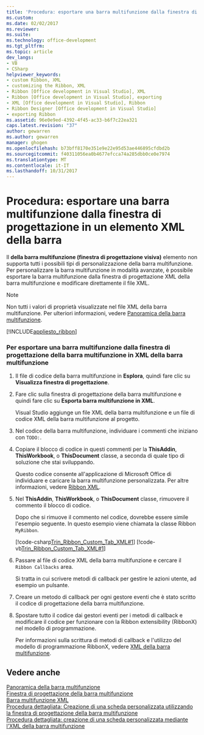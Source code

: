 ```yaml
---
title: 'Procedura: esportare una barra multifunzione dalla finestra di progettazione della barra multifunzione alla barra multifunzione XML | Documenti Microsoft'
ms.custom: 
ms.date: 02/02/2017
ms.reviewer: 
ms.suite: 
ms.technology: office-development
ms.tgt_pltfrm: 
ms.topic: article
dev_langs:
- VB
- CSharp
helpviewer_keywords:
- custom Ribbon, XML
- customizing the Ribbon, XML
- Ribbon [Office development in Visual Studio], XML
- Ribbon [Office development in Visual Studio], exporting
- XML [Office development in Visual Studio], Ribbon
- Ribbon Designer [Office development in Visual Studio]
- exporting Ribbon
ms.assetid: 96e0e9ed-4392-4f45-ac33-b6f7c22ea321
caps.latest.revision: "37"
author: gewarren
ms.author: gewarren
manager: ghogen
ms.openlocfilehash: b73bff8170e351e9e22e95d53ae446895cfdbd2b
ms.sourcegitcommit: f40311056ea0b4677efcca74a285dbb0ce0e7974
ms.translationtype: MT
ms.contentlocale: it-IT
ms.lasthandoff: 10/31/2017
---
```

# <a name="how-to-export-a-ribbon-from-the-ribbon-designer-to-ribbon-xml"></a>Procedura: esportare una barra multifunzione dalla finestra di progettazione in un elemento XML della barra
  Il **della barra multifunzione (finestra di progettazione visiva)** elemento non supporta tutti i possibili tipi di personalizzazione della barra multifunzione. Per personalizzare la barra multifunzione in modalità avanzate, è possibile esportare la barra multifunzione dalla finestra di progettazione XML della barra multifunzione e modificare direttamente il file XML.  
  
> [!NOTE]  
>  Non tutti i valori di proprietà visualizzate nel file XML della barra multifunzione. Per ulteriori informazioni, vedere [Panoramica della barra multifunzione](../vsto/ribbon-overview.md).  
  
 [!INCLUDE[appliesto_ribbon](../vsto/includes/appliesto-ribbon-md.md)]  
  
### <a name="to-export-a-ribbon-from-the-ribbon-designer-to-ribbon-xml"></a>Per esportare una barra multifunzione dalla finestra di progettazione della barra multifunzione in XML della barra multifunzione  
  
1.  Il file di codice della barra multifunzione in **Esplora**, quindi fare clic su **Visualizza finestra di progettazione**.  
  
2.  Fare clic sulla finestra di progettazione della barra multifunzione e quindi fare clic su **Esporta barra multifunzione in XML**.  
  
     Visual Studio aggiunge un file XML della barra multifunzione e un file di codice XML della barra multifunzione al progetto.  
  
3.  Nel codice della barra multifunzione, individuare i commenti che iniziano con `TODO:`.  
  
4.  Copiare il blocco di codice in questi commenti per la **ThisAddin**, **ThisWorkbook**, o **ThisDocument** classe, a seconda di quale tipo di soluzione che stai sviluppando.  
  
     Questo codice consente all'applicazione di Microsoft Office di individuare e caricare la barra multifunzione personalizzata. Per altre informazioni, vedere [Ribbon XML](../vsto/ribbon-xml.md).  
  
5.  Nel **ThisAddin**, **ThisWorkbook**, o **ThisDocument** classe, rimuovere il commento il blocco di codice.  
  
     Dopo che si rimuove il commento nel codice, dovrebbe essere simile l'esempio seguente. In questo esempio viene chiamata la classe Ribbon `MyRibbon`.  
  
     [!code-csharp[Trin_Ribbon_Custom_Tab_XML#1](../vsto/codesnippet/CSharp/Trin_Ribbon_Custom_Tab_XML_O12/ThisAddIn.cs#1)]
     [!code-vb[Trin_Ribbon_Custom_Tab_XML#1](../vsto/codesnippet/VisualBasic/Trin_Ribbon_Custom_Tab_XML_O12/ThisAddIn.vb#1)]  
  
6.  Passare al file di codice XML della barra multifunzione e cercare il `Ribbon Callbacks` area.  
  
     Si tratta in cui scrivere metodi di callback per gestire le azioni utente, ad esempio un pulsante.  
  
7.  Creare un metodo di callback per ogni gestore eventi che è stato scritto il codice di progettazione della barra multifunzione.  
  
8.  Spostare tutto il codice dai gestori eventi per i metodi di callback e modificare il codice per funzionare con la Ribbon extensibility (RibbonX) nel modello di programmazione.  
  
     Per informazioni sulla scrittura di metodi di callback e l'utilizzo del modello di programmazione RibbonX, vedere [XML della barra multifunzione](../vsto/ribbon-xml.md).  
  
## <a name="see-also"></a>Vedere anche  
 [Panoramica della barra multifunzione](../vsto/ribbon-overview.md)   
 [Finestra di progettazione della barra multifunzione](../vsto/ribbon-designer.md)   
 [Barra multifunzione XML](../vsto/ribbon-xml.md)   
 [Procedura dettagliata: Creazione di una scheda personalizzata utilizzando la finestra di progettazione della barra multifunzione](../vsto/walkthrough-creating-a-custom-tab-by-using-the-ribbon-designer.md)   
 [Procedura dettagliata: creazione di una scheda personalizzata mediante l'XML della barra multifunzione](../vsto/walkthrough-creating-a-custom-tab-by-using-ribbon-xml.md)  
  
  